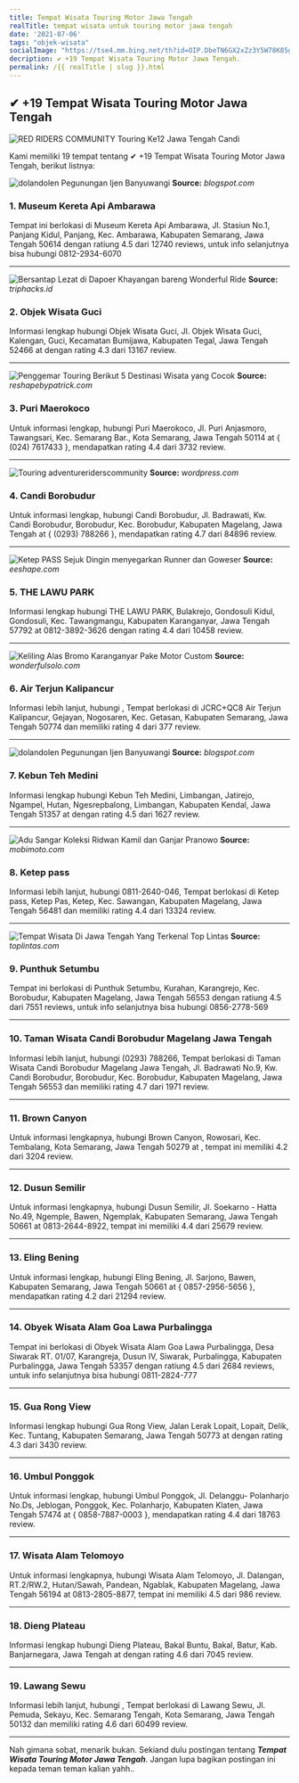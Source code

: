 ```yaml
---
title: Tempat Wisata Touring Motor Jawa Tengah
realTitle: tempat wisata untuk touring motor jawa tengah
date: '2021-07-06'
tags: "objek-wisata"
socialImage: "https://tse4.mm.bing.net/th?id=OIP.DbeTN6GX2xZz3Y5W78K85gHaJ4&amp;pid=15.1"
decription: ✔ +19 Tempat Wisata Touring Motor Jawa Tengah.
permalink: /{{ realTitle | slug }}.html
---
```


## ✔ +19 Tempat Wisata Touring Motor Jawa Tengah

![RED RIDERS COMMUNITY Touring Ke12 Jawa Tengah  Candi ](https://2.bp.blogspot.com/-lARQspgwQcM/UbXNtMCwcKI/AAAAAAAAEik/md6iUyjp7Ko/s1600/DSCF0975.JPG)



Kami memiliki 19 tempat tentang ✔ +19 Tempat Wisata Touring Motor Jawa Tengah, berikut listnya:



![dolandolen Pegunungan Ijen Banyuwangi](https://tse1.mm.bing.net/th?id=OIP.gziNFoSu42nOAeDIwqsr8wHaFj&amp;pid=15.1)
**Source:** _blogspot.com_


### 1. Museum Kereta Api Ambarawa



Tempat ini berlokasi di Museum Kereta Api Ambarawa, Jl. Stasiun No.1, Panjang Kidul, Panjang, Kec. Ambarawa, Kabupaten Semarang, Jawa Tengah 50614 dengan ratiung 4.5 dari 12740 reviews, untuk info selanjutnya bisa hubungi 0812-2934-6070

---


![Bersantap Lezat di Dapoer Khayangan bareng Wonderful Ride ](https://tse1.mm.bing.net/th?id=OIP._lrzNC4yUTUZEHuIXu3O3wHaE8&amp;pid=15.1)
**Source:** _triphacks.id_


### 2. Objek Wisata Guci



Informasi lengkap hubungi Objek Wisata Guci, Jl. Objek Wisata Guci, Kalengan, Guci, Kecamatan Bumijawa, Kabupaten Tegal, Jawa Tengah 52466 at  dengan rating 4.3 dari 13167 review.

---


![Penggemar Touring Berikut 5 Destinasi Wisata yang Cocok ](https://tse3.mm.bing.net/th?id=OIP.Czw_FYLkIEL_5Pg2Uaf8yQHaEK&amp;pid=15.1)
**Source:** _reshapebypatrick.com_


### 3. Puri Maerokoco



Untuk informasi lengkap, hubungi Puri Maerokoco, Jl. Puri Anjasmoro, Tawangsari, Kec. Semarang Bar., Kota Semarang, Jawa Tengah 50114 at { (024) 7617433 }, mendapatkan rating 4.4 dari 3732 review.

---


![Touring  adventureriderscommunity](https://tse3.mm.bing.net/th?id=OIP.eJpZ87-guncuXWTcOZXoWgHaGe&amp;pid=15.1)
**Source:** _wordpress.com_


### 4. Candi Borobudur



Untuk informasi lengkap, hubungi Candi Borobudur, Jl. Badrawati, Kw. Candi Borobudur, Borobudur, Kec. Borobudur, Kabupaten Magelang, Jawa Tengah at { (0293) 788266 }, mendapatkan rating 4.7 dari 84896 review.

---


![Ketep PASS  Sejuk Dingin menyegarkan  Runner dan Goweser ](https://tse2.mm.bing.net/th?id=OIP.8fEHySmROvlzyRSC6aKevgAAAA&amp;pid=15.1)
**Source:** _eeshape.com_


### 5. THE LAWU PARK



Informasi lengkap hubungi THE LAWU PARK, Bulakrejo, Gondosuli Kidul, Gondosuli, Kec. Tawangmangu, Kabupaten Karanganyar, Jawa Tengah 57792 at 0812-3892-3626 dengan rating 4.4 dari 10458 review.

---


![Keliling Alas Bromo Karanganyar Pake Motor Custom ](https://tse2.mm.bing.net/th?id=OIP.kBPStcj2E25Xue2TdUK4EQHaEK&amp;pid=15.1)
**Source:** _wonderfulsolo.com_


### 6. Air Terjun Kalipancur



Informasi lebih lanjut, hubungi , Tempat berlokasi di JCRC+QC8 Air Terjun Kalipancur, Gejayan, Nogosaren, Kec. Getasan, Kabupaten Semarang, Jawa Tengah 50774 dan memiliki rating 4 dari 377 review.

---


![dolandolen Pegunungan Ijen Banyuwangi](https://tse3.mm.bing.net/th?id=OIP.eJ-LkGpCarEea_rBAIlWEAHaFj&amp;pid=15.1)
**Source:** _blogspot.com_


### 7. Kebun Teh Medini



Informasi lengkap hubungi Kebun Teh Medini, Limbangan, Jatirejo, Ngampel, Hutan, Ngesrepbalong, Limbangan, Kabupaten Kendal, Jawa Tengah 51357 at  dengan rating 4.5 dari 1627 review.

---


![Adu Sangar Koleksi Ridwan Kamil dan Ganjar Pranowo ](https://tse3.mm.bing.net/th?id=OIP.QXT8orUliKvtlhXhLvKrPgHaEJ&amp;pid=15.1)
**Source:** _mobimoto.com_


### 8. Ketep pass



Informasi lebih lanjut, hubungi 0811-2640-046, Tempat berlokasi di Ketep pass, Ketep Pas, Ketep, Kec. Sawangan, Kabupaten Magelang, Jawa Tengah 56481 dan memiliki rating 4.4 dari 13324 review.

---


![Tempat Wisata Di Jawa Tengah Yang Terkenal  Top Lintas](https://tse4.mm.bing.net/th?id=OIP.GvQ0KRKPEhaK4Lx9cqkilgAAAA&amp;pid=15.1)
**Source:** _toplintas.com_


### 9. Punthuk Setumbu



Tempat ini berlokasi di Punthuk Setumbu, Kurahan, Karangrejo, Kec. Borobudur, Kabupaten Magelang, Jawa Tengah 56553 dengan ratiung 4.5 dari 7551 reviews, untuk info selanjutnya bisa hubungi 0856-2778-569

---


### 10. Taman Wisata Candi Borobudur Magelang Jawa Tengah



Informasi lebih lanjut, hubungi (0293) 788266, Tempat berlokasi di Taman Wisata Candi Borobudur Magelang Jawa Tengah, Jl. Badrawati No.9, Kw. Candi Borobudur, Borobudur, Kec. Borobudur, Kabupaten Magelang, Jawa Tengah 56553 dan memiliki rating 4.7 dari 1971 review.

---


### 11. Brown Canyon



Untuk informasi lengkapnya, hubungi Brown Canyon, Rowosari, Kec. Tembalang, Kota Semarang, Jawa Tengah 50279 at , tempat ini memiliki 4.2 dari 3204 review.

---


### 12. Dusun Semilir



Untuk informasi lengkapnya, hubungi Dusun Semilir, Jl. Soekarno - Hatta No.49, Ngemple, Bawen, Ngemplak, Kabupaten Semarang, Jawa Tengah 50661 at 0813-2644-8922, tempat ini memiliki 4.4 dari 25679 review.

---


### 13. Eling Bening



Untuk informasi lengkap, hubungi Eling Bening, Jl. Sarjono, Bawen, Kabupaten Semarang, Jawa Tengah 50661 at { 0857-2956-5656 }, mendapatkan rating 4.2 dari 21294 review.

---


### 14. Obyek Wisata Alam Goa Lawa Purbalingga



Tempat ini berlokasi di Obyek Wisata Alam Goa Lawa Purbalingga, Desa Siwarak RT. 01/07, Karangreja, Dusun IV, Siwarak, Purbalingga, Kabupaten Purbalingga, Jawa Tengah 53357 dengan ratiung 4.5 dari 2684 reviews, untuk info selanjutnya bisa hubungi 0811-2824-777

---


### 15. Gua Rong View



Informasi lengkap hubungi Gua Rong View, Jalan Lerak Lopait, Lopait, Delik, Kec. Tuntang, Kabupaten Semarang, Jawa Tengah 50773 at  dengan rating 4.3 dari 3430 review.

---


### 16. Umbul Ponggok



Untuk informasi lengkap, hubungi Umbul Ponggok, Jl. Delanggu- Polanharjo No.Ds, Jeblogan, Ponggok, Kec. Polanharjo, Kabupaten Klaten, Jawa Tengah 57474 at { 0858-7887-0003 }, mendapatkan rating 4.4 dari 18763 review.

---


### 17. Wisata Alam Telomoyo



Untuk informasi lengkapnya, hubungi Wisata Alam Telomoyo, Jl. Dalangan, RT.2/RW.2, Hutan/Sawah, Pandean, Ngablak, Kabupaten Magelang, Jawa Tengah 56194 at 0813-2805-8877, tempat ini memiliki 4.5 dari 986 review.

---


### 18. Dieng Plateau



Informasi lengkap hubungi Dieng Plateau, Bakal Buntu, Bakal, Batur, Kab. Banjarnegara, Jawa Tengah at  dengan rating 4.6 dari 7045 review.

---


### 19. Lawang Sewu



Informasi lebih lanjut, hubungi , Tempat berlokasi di Lawang Sewu, Jl. Pemuda, Sekayu, Kec. Semarang Tengah, Kota Semarang, Jawa Tengah 50132 dan memiliki rating 4.6 dari 60499 review.

---









Nah gimana sobat, menarik bukan. Sekiand dulu postingan tentang ***Tempat Wisata Touring Motor Jawa Tengah***. Jangan lupa bagikan postingan ini kepada teman teman kalian yahh..
